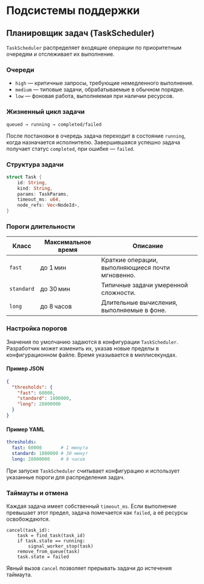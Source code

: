 # Подсистемы поддержки

## Планировщик задач (TaskScheduler)

`TaskScheduler` распределяет входящие операции по приоритетным очередям и отслеживает их выполнение.

### Очереди

- `high` — критичные запросы, требующие немедленного выполнения.
- `medium` — типовые задачи, обрабатываемые в обычном порядке.
- `low` — фоновая работа, выполняемая при наличии ресурсов.

### Жизненный цикл задачи

`queued → running → completed/failed`

После постановки в очередь задача переходит в состояние `running`, когда назначается исполнителю. Завершившаяся успешно задача получает статус `completed`, при ошибке — `failed`.

### Структура задачи

```rust
struct Task {
    id: String,
    kind: String,
    params: TaskParams,
    timeout_ms: u64,
    node_refs: Vec<NodeId>,
}
```

### Пороги длительности

| Класс     | Максимальное время | Описание |
|-----------|-------------------|----------|
| `fast`    | до 1 мин | Краткие операции, выполняющиеся почти мгновенно. |
| `standard`| до 30 мин | Типичные задачи умеренной сложности. |
| `long`    | до 8 часов | Длительные вычисления, выполняемые в фоне. |

### Настройка порогов

Значения по умолчанию задаются в конфигурации `TaskScheduler`. Разработчик может изменить их, указав новые пределы в конфигурационном файле. Время указывается в миллисекундах.

#### Пример JSON

```json
{
  "thresholds": {
    "fast": 60000,
    "standard": 1800000,
    "long": 28800000
  }
}
```

#### Пример YAML

```yaml
thresholds:
  fast: 60000       # 1 минута
  standard: 1800000 # 30 минут
  long: 28800000    # 8 часов
```

При запуске `TaskScheduler` считывает конфигурацию и использует указанные пороги для распределения задач.

### Таймауты и отмена

Каждая задача имеет собственный `timeout_ms`. Если выполнение превышает этот предел, задача помечается как `failed`, а её ресурсы освобождаются.

```pseudo
cancel(task_id):
    task = find_task(task_id)
    if task.state == running:
        signal_worker_stop(task)
    remove_from_queue(task)
    task.state = failed
```

Явный вызов `cancel` позволяет прерывать задачи до истечения таймаута.

